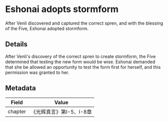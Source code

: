 # Eshonai adopts stormform
After Venli discovered and captured the correct spren, and with the blessing of the Five, Eshonai adopted stormform.

## Details
After Venli's discovery of the correct spren to create stormform, the Five determined that testing the new form would be wise. Eshonai demanded that she be allowed an opportunity to test the form first for herself, and this permission was granted to her.

## Metadata
| Field | Value |
| ----- | ----- |
| chapter | 《光辉真言》第I-5、I-8章 |
